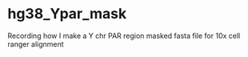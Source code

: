 # hg38_Ypar_mask
Recording how I make a Y chr PAR region masked fasta file for 10x cell ranger alignment
